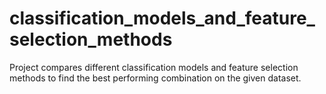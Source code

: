 # classification_models_and_feature_selection_methods
Project compares different classification models and feature selection methods to find the best performing combination on the given dataset. 
